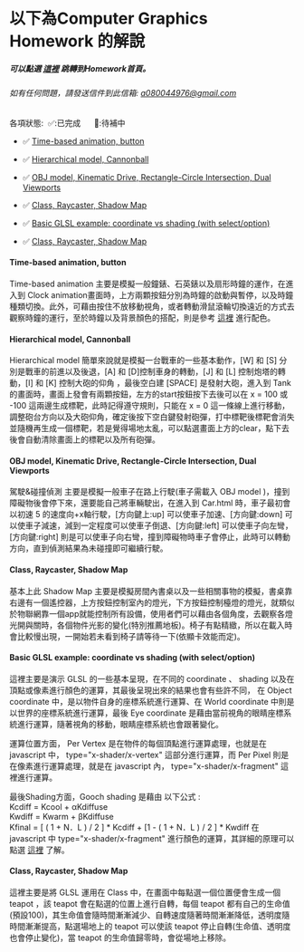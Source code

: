 # 以下為Computer Graphics Homework 的解說
   ##### 可以點選 [這裡](https://yuyeh.github.io/cghw/index.html) 跳轉到Homework首頁。
   ###### 如有任何問題，請發送信件到此信箱: a080044976@gmail.com

   各項狀態:&nbsp;&nbsp;✅:已完成&nbsp;&nbsp;&nbsp;&nbsp;&nbsp; 🔄:待補中

 * ✅ [Time-based animation, button](https://yuyeh.github.io/cghw/Clock.html)

 * ✅ [Hierarchical model, Cannonball](https://yuyeh.github.io/cghw/Tank.html)

 * ✅ [OBJ model, Kinematic Drive, Rectangle-Circle Intersection, Dual Viewports](https://yuyeh.github.io/cghw/Car.html)
 * ✅ [Class, Raycaster, Shadow Map](https://yuyeh.github.io/cghw/Shadowmap.html)

 * ✅ [Basic GLSL example: coordinate vs shading (with select/option)](https://yuyeh.github.io/cghw/BasicGLSLExample.html)

 * ✅ [Class, Raycaster, Shadow Map](https://yuyeh.github.io/cghw/GLSLInTeapotClass.html)

#### Time-based animation, button

Time-based animation 主要是模擬一般鐘錶、石英錶以及扇形時鐘的運作，在進入到 Clock animation畫面時，上方兩顆按鈕分別為時鐘的啟動與暫停，以及時鐘種類切換。此外，可藉由按住不放移動視角，或者轉動滑鼠滾輪切換遠近的方式去觀察時鐘的運行，至於時鐘以及背景顏色的搭配，則是參考 [這裡](https://www.shutterstock.com/zh-Hant/blog/101-free-color-combinations-design-inspiration) 進行配色。


#### Hierarchical model, Cannonball

Hierarchical model 簡單來說就是模擬一台戰車的一些基本動作，[W] 和 [S] 分別是戰車的前進以及後退，[A] 和 [D]控制車身的轉動，[J] 和 [L] 控制炮塔的轉動，[I] 和 [K] 控制大砲的仰角 ，最後空白建 [SPACE] 是發射大砲，進入到 Tank的畫面時，畫面上發會有兩顆按鈕，左方的start按鈕按下去後可以在 x = 100 或 -100 這兩邊生成標靶，此時記得遵守規則，只能在    x = 0 這一條線上進行移動，調整砲台方向以及大砲仰角，確定後按下空白鍵發射砲彈，打中標靶後標靶會消失並隨機再生成一個標靶，若是覺得場地太亂，可以點選畫面上方的clear，點下去後會自動清除畫面上的標靶以及所有砲彈。


#### OBJ model, Kinematic Drive, Rectangle-Circle Intersection, Dual Viewports

駕駛&碰撞偵測 主要是模擬一般車子在路上行駛(車子需載入 OBJ model )，撞到障礙物後會停下來，還要能自己將車輛駛出，在進入到 Car.html 時，車子最初會以初速 5 的速度向+x軸行駛，[方向鍵上:up] 可以使車子加速、[方向鍵:down] 可以使車子減速，減到一定程度可以使車子倒退、[方向鍵:left] 可以使車子向左彎，[方向鍵:right] 則是可以使車子向右彎，撞到障礙物時車子會停止，此時可以轉動方向，直到偵測結果為未碰撞即可繼續行駛。

#### Class, Raycaster, Shadow Map

基本上此 Shadow Map 主要是模擬房間內書桌以及一些相關事物的模擬，書桌靠右邊有一個遙控器，上方按鈕控制室內的燈光，下方按鈕控制檯燈的燈光，就類似於物聯網靠一個app就能控制所有設備，使用者們可以藉由各個角度，去觀察各燈光開與關時，各個物件光影的變化(特別推薦地板)。椅子有點精緻，所以在載入時會比較慢出現，一開始若未看到椅子請等待一下(依顯卡效能而定)。

#### Basic GLSL example: coordinate vs shading (with select/option)

這裡主要是演示 GLSL 的一些基本呈現，在不同的 coordinate 、 shading 以及在頂點或像素進行顏色的運算，其最後呈現出來的結果也會有些許不同， 在 Object coordinate 中，是以物件自身的座標系統進行運算、在 World coordinate 中則是以世界的座標系統進行運算，最後 Eye coordinate 是藉由當前視角的眼睛座標系統進行運算，隨著視角的移動，眼睛座標系統也會跟著變化。 

運算位置方面， Per Vertex 是在物件的每個頂點進行運算處理，也就是在 javascript 中， type="x-shader/x-vertex" 這部分進行運算，而 Per Pixel 則是在像素進行運算處理，就是在 javascript 內， type="x-shader/x-fragment" 這裡進行運算。

最後Shading方面，Gooch shading 是藉由 以下公式 :
    <br>Kcdiff = Kcool + αKdiffuse
    <br>Kwdiff = Kwarm + βKdiffuse
    <br>Kfinal =  [ ( 1 + N．L ) / 2 ] * Kcdiff + [1 - ( 1 + N．L ) / 2 ] * Kwdiff
在 javascript 中 type="x-shader/x-fragment" 進行顏色的運算，其詳細的原理可以點選 [這裡](http://artis.imag.fr/~Cyril.Soler/DEA/NonPhotoRealisticRendering/Papers/p447-gooch.pdf) 了解。

#### Class, Raycaster, Shadow Map

這裡主要是將 GLSL 運用在 Class 中，在畫面中每點選一個位置便會生成一個 teapot ，該 teapot 會在點選的位置上進行自轉，每個 teapot 都有自己的生命值(預設100)，其生命值會隨時間漸漸減少、自轉速度隨著時間漸漸降低，透明度隨時間漸漸提高，點選場地上的 teapot 可以使該 teapot 停止自轉(生命值、透明度也會停止變化)，當 teapot 的生命值歸零時，會從場地上移除。
